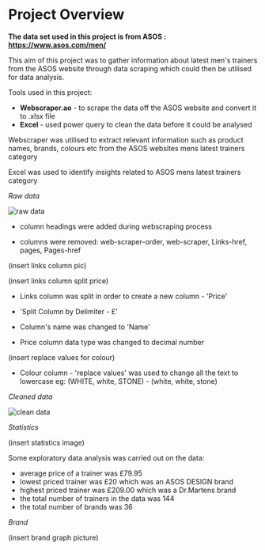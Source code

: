 # Project Overview
**The data set used in this project is from ASOS : https://www.asos.com/men/**

This aim of this project was to gather information about latest men's trainers from the ASOS website through data scraping which could then be utilised for data analysis. 

Tools used in this project:
- **Webscraper.ao** - to scrape the data off the ASOS website and convert it to .xlsx file
- **Excel** - used power query to clean the data before it could be analysed 

Webscraper was utilised to extract relevant information such as product names, brands, colours etc from the ASOS websites mens latest trainers category 

Excel was used to identify insights related to ASOS mens latest trainers category

*Raw data* 

![raw data](https://user-images.githubusercontent.com/129470579/231616356-1a158714-5764-4b42-80f0-8b94710c0b4e.png)

- column headings were added during webscraping process

- columns were removed: web-scraper-order, web-scraper, Links-href, pages, Pages-href

(insert links column pic)

(insert links column split price)
- Links column was split in order to create a new column - 'Price'
- 'Split Column by Delimiter - £'
- Column's name was changed to 'Name'

- Price column data type was changed to decimal number

(insert replace values for colour)
- Colour column - 'replace values' was used to change all the text to lowercase eg: (WHITE, white, STONE) - (white, white, stone)

*Cleaned data*

![clean data](https://user-images.githubusercontent.com/129470579/231644172-8f699f7e-7bbe-4d3b-a5e1-cda79df3cbaa.png)


*Statistics*

(insert statistics image)

Some exploratory data analysis was carried out on the data:
- average price of a trainer was £79.95
- lowest priced trainer was £20 which was an ASOS DESIGN brand
- highest priced trainer was £209.00 which was a Dr.Martens brand
- the total number of trainers in the data was 144
- the total number of brands was 36

*Brand*

(insert brand graph picture)







